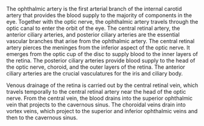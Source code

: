 The ophthalmic artery is the first arterial branch of the internal carotid artery that provides the blood supply to the majority of components in the eye. Together with the optic nerve, the ophthalmic artery travels through the optic canal to enter the orbit of the eye. The central retinal artery, the anterior ciliary arteries, and posterior ciliary arteries are the essential vascular branches that arise from the ophthalmic artery. The central retinal artery pierces the meninges from the inferior aspect of the optic nerve. It emerges from the optic cup of the disc to supply blood to the inner layers of the retina. The posterior ciliary arteries provide blood supply to the head of the optic nerve, choroid, and the outer layers of the retina. The anterior ciliary arteries are the crucial vasculatures for the iris and ciliary body.

Venous drainage of the retina is carried out by the central retinal vein, which travels temporally to the central retinal artery near the head of the optic nerve. From the central vein, the blood drains into the superior ophthalmic vein that projects to the cavernous sinus. The choroidal veins drain into vortex veins, which project to the superior and inferior ophthalmic veins and then to the cavernous sinus.
